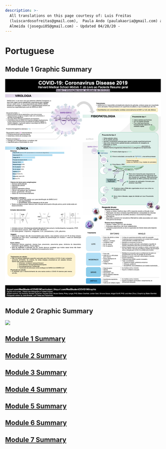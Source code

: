 ```yaml
---
description: >-
  All translations on this page courtesy of: Luis Freitas
  (luiscardosofreitas@gmail.com),  Paula Ando (paulakaoria@gmail.com) and Jose
  Almeida (josegui05@gmail.com) - Updated 04/28/20 -
---
```


# Portuguese

## Module 1 Graphic Summary 

![](../../.gitbook/assets/module-1-graphic-summary-portuguese-1.jpeg)

## Module 2 Graphic Summary 

![](../../.gitbook/assets/module-2-graphic-summary-portuguese-1.jpeg)

## [Module 1 Summary ](https://docs.google.com/document/d/1_g856Mou54cPFvj2aaQYugoDChB9nrNLgED3PtGs4KM/edit)

## [Module 2 Summary ](https://docs.google.com/document/d/1sBqOoX_JEEh9d9ODNX02mXUGRAy7bskm8DuCHFmkOuY/edit)

## [Module 3 Summary ](https://docs.google.com/document/d/1B6WSuHK-O9VhBfTAOq_rNuozugYDqNIzSGAfWEt1qX8/edit)

## [Module 4 Summary](https://docs.google.com/document/d/1_asOS7ReFUl7Yls72JET27pSZJvpMwd72xJSYMm38_U/edit)

## [Module 5 Summary ](https://docs.google.com/document/d/1eUkXU7U_-sW8a20a3ongZP3ACT3DyhoF_rXMWt9nGcI/edit)

## [Module 6 Summary](https://docs.google.com/document/d/1B3FECyswOUmpP4psnGd3xgjoPBQ5lrPRHG66EbWaWo0/edit)

## [Module 7 Summary](https://docs.google.com/document/d/1kGzUT5LL_aWh414KGFwNwWggebadaazQ_DxZyPPAS-g/edit)

